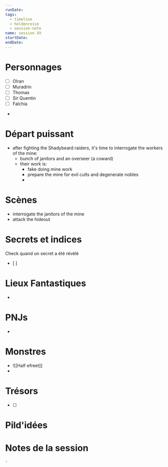 ```yaml
---
runDate: 
tags:
  - timeline
  - heldenreise
  - session-note
name: session XX
startDate: 
endDate:
---
```



# Personnages
- [ ] Olran
- [ ] Muradrin
- [ ] Thomas
- [ ] Sir Quentin
- [ ] Falchia
- 

# Départ puissant
- after fighting the Shadybeard raiders, it's time to interrogate the workers of the mine:
	- bunch of janitors and an overseer (a coward) 
	- their work is:
		- fake doing mine work
		- prepare the mine for evil cults and degenerate nobles
		- 

# Scènes
- interrogate the janitors of the mine
- attack the hideout

# Secrets et indices
Check quand un secret a été révélé
- [ ] 

# Lieux Fantastiques
- 

# PNJs
- 

# Monstres
- ![[Half efreet]]
- 

# Trésors
- [ ]


# Pild'idées
> 

# Notes de la session

```
- 
```
